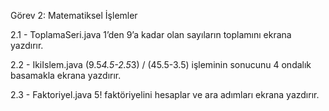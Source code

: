 Görev 2: Matematiksel İşlemler

2.1 - ToplamaSeri.java
1’den 9’a kadar olan sayıların toplamını ekrana yazdırır.

2.2 - IkiIslem.java
(9.5*4.5-2.5*3) / (45.5-3.5) işleminin sonucunu 4 ondalık basamakla ekrana yazdırır.

2.3 - Faktoriyel.java
5! faktöriyelini hesaplar ve ara adımları ekrana yazdırır.
